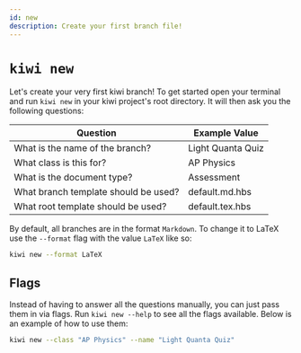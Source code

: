 ```yaml
---
id: new
description: Create your first branch file!
---
```


# `kiwi new`

Let's create your very first kiwi branch! To get started open your terminal and run `kiwi new` in your kiwi project's root directory. It will then ask you the following questions:

| **Question**                         | **Example Value** |
| ------------------------------------ | ----------------- |
| What is the name of the branch?      | Light Quanta Quiz |
| What class is this for?              | AP Physics        |
| What is the document type?           | Assessment        |
| What branch template should be used? | default.md.hbs    |
| What root template should be used?   | default.tex.hbs   |

By default, all branches are in the format `Markdown`. To change it to LaTeX use the `--format` flag with the value `LaTeX` like so:

```bash
kiwi new --format LaTeX
```

## Flags

Instead of having to answer all the questions manually, you can just pass them in via flags. Run `kiwi new --help` to see all the flags available. Below is an example of how to use them:

```bash
kiwi new --class "AP Physics" --name "Light Quanta Quiz"
```
